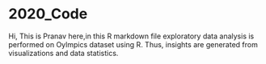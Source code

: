 # 2020_Code

Hi,
This is Pranav here,in this R markdown file exploratory data analysis is performed on Oylmpics dataset using R. Thus, insights are generated from visualizations and data statistics.
